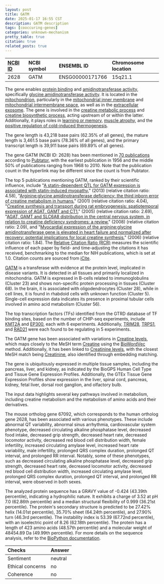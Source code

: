 ```yaml
---
layout: post
title: GATM
date: 2025-01-17 16:55 CST
description: GATM description
tags: [cooccuring-genes]
categories: unknown-mechanism
pretty_table: true
citation: true
related_posts: true
---
```




| [NCBI ID](https://www.ncbi.nlm.nih.gov/gene/2628) | NCBI symbol | ENSEMBL ID | Chromosome location |
| :-------- | :------- | :-------- | :------- |
| 2628  | GATM | ENSG00000171766 | 15q21.1 |



The gene enables [protein binding](https://amigo.geneontology.org/amigo/term/GO:0005515) and [amidinotransferase activity](https://amigo.geneontology.org/amigo/term/GO:0015067), specifically [glycine amidinotransferase activity](https://amigo.geneontology.org/amigo/term/GO:0015068). It is located in the [mitochondrion](https://amigo.geneontology.org/amigo/term/GO:0005739), particularly in the [mitochondrial inner membrane](https://amigo.geneontology.org/amigo/term/GO:0005743) and [mitochondrial intermembrane space](https://amigo.geneontology.org/amigo/term/GO:0005758), as well as in the [extracellular exosome](https://amigo.geneontology.org/amigo/term/GO:0070062). The gene is involved in the [creatine metabolic process](https://amigo.geneontology.org/amigo/term/GO:0006600) and [creatine biosynthetic process](https://amigo.geneontology.org/amigo/term/GO:0006601), acting upstream of or within the latter. Additionally, it plays roles in [learning or memory](https://amigo.geneontology.org/amigo/term/GO:0007611), [muscle atrophy](https://amigo.geneontology.org/amigo/term/GO:0014889), and the [positive regulation of cold-induced thermogenesis](https://amigo.geneontology.org/amigo/term/GO:0120162).


The gene length is 43,218 base pairs (62.35% of all genes), the mature length is 3,461.5 base pairs (78.36% of all genes), and the primary transcript length is 39,911 base pairs (69.89% of all genes).


The gene GATM (NCBI ID: 2628) has been mentioned in [70 publications](https://pubmed.ncbi.nlm.nih.gov/?term=%22GATM%22) according to [Pubtator](https://academic.oup.com/nar/article/47/W1/W587/5494727), with the earliest publication in 1956 and the middle 50% of publications ranging from 1968 to 2010. Note that the publication count in the hyperlink may be different since the count is from Pubtator.


The top 5 publications mentioning GATM, ranked by their scientific influence, include "[A statin-dependent QTL for GATM expression is associated with statin-induced myopathy.](https://pubmed.ncbi.nlm.nih.gov/23995691)" (2013) (relative citation ratio: 4.58), "[Arginine:glycine amidinotransferase deficiency: the third inborn error of creatine metabolism in humans.](https://pubmed.ncbi.nlm.nih.gov/11555793)" (2001) (relative citation ratio: 4.04), "[Creatine synthesis and transport during rat embryogenesis: spatiotemporal expression of AGAT, GAMT and CT1.](https://pubmed.ncbi.nlm.nih.gov/15918910)" (2005) (relative citation ratio: 2.69), "[AGAT, GAMT and SLC6A8 distribution in the central nervous system, in relation to creatine deficiency syndromes: a review.](https://pubmed.ncbi.nlm.nih.gov/18392746)" (2008) (relative citation ratio: 2.09), and "[Myocardial expression of the arginine:glycine amidinotransferase gene is elevated in heart failure and normalized after recovery: potential implications for local creatine synthesis.](https://pubmed.ncbi.nlm.nih.gov/16820567)" (2006) (relative citation ratio: 1.84). The [Relative Citation Ratio (RCR)](https://journals.plos.org/plosbiology/article?id=10.1371/journal.pbio.1002541) measures the scientific influence of each paper by field- and time-adjusting the citations it has received, benchmarking to the median for NIH publications, which is set at 1.0. Citation counts are sourced from [iCite](https://icite.od.nih.gov).


[GATM](https://www.proteinatlas.org/ENSG00000171766-GATM) is a transferase with evidence at the protein level, implicated in disease variants. It is detected in all tissues and primarily localized in mitochondria. GATM is expressed in B-cells related to immunoglobulins (Cluster 23) and shows non-specific protein processing in tissues (Cluster 68). In the brain, it is associated with oligodendrocytes (Cluster 28), while in cell lines, it is found in rhabdoid cells with unknown function (Cluster 5). Single-cell expression data indicates its presence in proximal tubular cells involved in amino acid metabolism (Cluster 56).


The top transcription factors (TFs) identified from the GTRD database of TF binding sites, based on the number of CHIP-seq experiments, include [KMT2A](https://www.ncbi.nlm.nih.gov/gene/4297) and [EP300](https://www.ncbi.nlm.nih.gov/gene/2033), each with 6 experiments. Additionally, [TRIM28](https://www.ncbi.nlm.nih.gov/gene/10155), [TRPS1](https://www.ncbi.nlm.nih.gov/gene/7227), and [RAD21](https://www.ncbi.nlm.nih.gov/gene/5885) were each found to be regulating in 5 experiments.




The GATM gene has been associated with variations in [Creatine levels](https://pubmed.ncbi.nlm.nih.gov/36635386), which maps closely to the MeSH term [Creatine](https://meshb.nlm.nih.gov/record/ui?ui=D003401) using the [BioWordVec](https://www.nature.com/articles/s41597-019-0055-0) method. Additionally, it has been linked to [Creatinine levels](https://pubmed.ncbi.nlm.nih.gov/34226706), with the closest MeSH match being [Creatinine](https://meshb.nlm.nih.gov/record/ui?ui=D003404), also identified through embedding matching.


The gene is ubiquitously expressed in multiple tissue samples, including the pancreas, liver, and kidney, as indicated by the BioGPS Human Cell Type and Tissue Gene Expression Profiles. Additionally, the GTEx Tissue Gene Expression Profiles show expression in the liver, spinal cord, pancreas, kidney, fetal liver, dorsal root ganglion, and olfactory bulb.


The input data highlights several key pathways involved in metabolism, including creatine metabolism and the metabolism of amino acids and their derivatives.


The mouse ortholog gene 67092, which corresponds to the human ortholog gene 2628, has been associated with various phenotypes. These include abnormal QT variability, abnormal sinus arrhythmia, cardiovascular system phenotype, decreased circulating alkaline phosphatase level, decreased food intake, decreased grip strength, decreased heart rate, decreased locomotor activity, decreased red blood cell distribution width, female infertility, increased circulating amylase level, increased heart rate variability, male infertility, prolonged QRS complex duration, prolonged QT interval, and prolonged RR interval. Notably, some of these phenotypes, such as decreased circulating alkaline phosphatase level, decreased grip strength, decreased heart rate, decreased locomotor activity, decreased red blood cell distribution width, increased circulating amylase level, prolonged QRS complex duration, prolonged QT interval, and prolonged RR interval, were observed in both sexes.


The analyzed protein sequence has a GRAVY value of -0.424 (43.39th percentile), indicating a hydrophilic nature. It exhibits a charge of 3.52 at pH 7.0 (62.86th percentile) and a median structural flexibility of 0.999 (36.21st percentile). The protein's secondary structure is predicted to be 27.42% helix (14.01st percentile), 35.70% sheet (64.24th percentile), and 27.90% turn (46.3rd percentile). The instability index is 53.39 (67.72nd percentile), with an isoelectric point of 8.26 (62.18th percentile). The protein has a length of 423 amino acids (48.57th percentile) and a molecular weight of 48454.89 Da (49.99th percentile). For more details on the sequence analysis, refer to the [BioPython documentation](https://biopython.org/docs/1.75/api/Bio.SeqUtils.ProtParam.html).





| Checks    | Answer |
| :-------- | :------- |
| Sentiment  | neutral   |
| Ethical concerns | no     |
| Coherence    | no    |